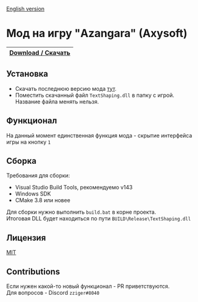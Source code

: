 [English version](README_EN.md)

# Мод на игру "Azangara" (Axysoft)

|[**Download / Скачать**](https://github.com/zziger/azangara-mod/releases/latest/download/TextShaping.dll)|
|-|

## Установка

- Скачать последнюю версию мода [тут](https://github.com/zziger/azangara-mod/releases/latest/download/TextShaping.dll).
- Поместить скачанный файл `TextShaping.dll` в папку с игрой. Название файла менять нельзя.

## Функционал

На данный момент единственная функция мода - скрытие интерфейса игры на кнопку `1`

## Сборка

Требования для сборки:
- Visual Studio Build Tools, рекомендуемо v143
- Windows SDK
- CMake 3.8 или новее

Для сборки нужно выполнить `build.bat` в корне проекта.<br>
Итоговая DLL будет находиться по пути `BUILD\Release\TextShaping.dll`

## Лицензия

[MIT](LICENSE)

## Contributions

Если нужен какой-то новый функционал - PR приветствуются.<br>
Для вопросов - Discord `zziger#8040`